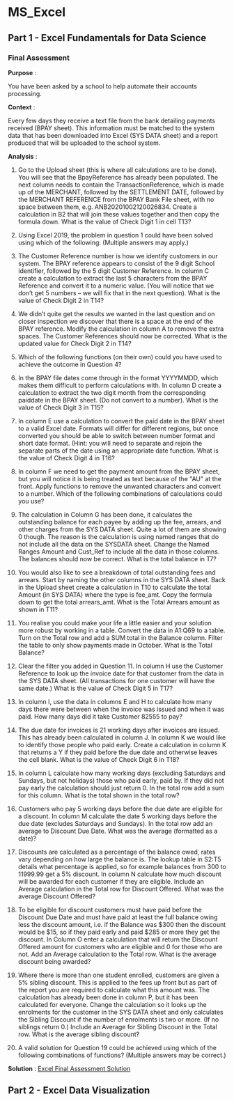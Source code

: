 # MS_Excel

## Part 1 - Excel Fundamentals for Data Science 

### Final Assessment

**Purpose** :
<p>You have been asked by a school to help automate their accounts processing.</p>

**Context** :
<p>Every few days they receive a text file from the bank detailing payments received (BPAY sheet). This information must be matched to the system data that has been downloaded into Excel (SYS DATA sheet) and a report produced that will be uploaded to the school system.</p>

**Analysis** :
1. Go to the Upload sheet (this is where all calculations are to be done). You will see that the BpayReference has already been populated. The next column needs to contain the TransactionReference, which is made up of the MERCHANT, followed by the SETTLEMENT DATE, followed by the MERCHANT REFERENCE from the BPAY Bank File sheet, with no space between them, e.g. ANB20201002120026834. Create a calculation in B2 that will join these values together and then copy the formula down. What is the value of Check Digit 1 in cell T13?

2. Using Excel 2019, the problem in question 1 could have been solved using which of the following: (Multiple answers may apply.)

3. The Customer Reference number is how we identify customers in our system. The BPAY reference appears to consist of the 9 digit School identifier, followed by the 5 digit Customer Reference. In column C create a calculation to extract the last 5 characters from the BPAY Reference and convert it to a numeric value. (You will notice that we don’t get 5 numbers – we will fix that in the next question). What is the value of Check Digit 2 in T14?

4. We didn’t quite get the results we wanted in the last question and on closer inspection we discover that there is a space at the end of the BPAY reference. Modify the calculation in column A to remove the extra spaces. The Customer References should now be corrected. What is the updated value for Check Digit 2 in T14?

5. Which of the following functions (on their own) could you have used to achieve the outcome in Question 4?

6. In the BPAY file dates come through in the format YYYYMMDD, which makes them difficult to perform calculations with. In column D create a calculation to extract the two digit month from the corresponding paiddate in the BPAY sheet. (Do not convert to a number). What is the value of Check Digit 3 in T15?

7. In column E use a calculation to convert the paid date in the BPAY sheet to a valid Excel date. Formats will differ for different regions, but once converted you should be able to switch between number format and short date format. (Hint: you will need to separate and rejoin the separate parts of the date using an appropriate date function. What is the value of Check Digit 4 in T16?

8. In column F we need to get the payment amount from the BPAY sheet, but you will notice it is being treated as text because of the "AU" at the front. Apply functions to remove the unwanted characters and convert to a number. Which of the following combinations of calculations could you use?

9. The calculation in Column G has been done, it calculates the outstanding balance for each payee by adding up the fee, arrears, and other charges from the SYS DATA sheet. Quite a lot of them are showing 0 though. The reason is the calculation is using named ranges that do not include all the data on the SYSDATA sheet. Change the Named Ranges Amount and Cust_Ref to include all the data in those columns. The balances should now be correct. What is the total balance in T7?

10. You would also like to see a breakdown of total outstanding fees and arrears. Start by naming the other columns in the SYS DATA sheet. Back in the Upload sheet create a calculation in T10 to calculate the total Amount (in SYS DATA) where the type is fee_amt. Copy the formula down to get the total arrears_amt. What is the Total Arrears amount as shown in T11?

11. You realise you could make your life a little easier and your solution more robust by working in a table. Convert the data in A1:Q69 to a table. Turn on the Total row and add a SUM total in the Balance column. Filter the table to only show payments made in October. What is the Total Balance?

12. Clear the filter you added in Question 11. In column H use the Customer Reference to look up the invoice date for that customer from the data in the SYS DATA sheet. (All transactions for one customer will have the same date.) What is the value of Check Digit 5 in T17?

13. In column I, use the data in columns E and H to calculate how many days there were between when the invoice was issued and when it was paid. How many days did it take Customer 82555 to pay?

14. The due date for invoices is 21 working days after invoices are issued. This has already been calculated in column J. In column K we would like to identify those people who paid early. Create a calculation in column K that returns a Y if they paid before the due date and otherwise leaves the cell blank. What is the value of Check Digit 6 in T18?

15. In column L calculate how many working days (excluding Saturdays and Sundays, but not holidays) those who paid early, paid by. If they did not pay early the calculation should just return 0. In the total row add a sum for this column. What is the total shown in the total row?

16. Customers who pay 5 working days before the due date are eligible for a discount. In column M calculate the date 5 working days before the due date (excludes Saturdays and Sundays). In the total row add an average to Discount Due Date. What was the average (formatted as a date)?

17. Discounts are calculated as a percentage of the balance owed, rates vary depending on how large the balance is. The lookup table in S2:T5 details what percentage is applied, so for example balances from 300 to 11999.99 get a 5% discount. In column N calculate how much discount will be awarded for each customer if they are eligible. Include an Average calculation in the Total row for Discount Offered. What was the average Discount Offered?

18. To be eligible for discount customers must have paid before the Discount Due Date and must have paid at least the full balance owing less the discount amount, i.e. if the Balance was $300 then the discount would be $15, so if they paid early and paid $285 or more they get the discount. In Column O enter a calculation that will return the Discount Offered amount for customers who are eligible and 0 for those who are not. Add an Average calculation to the Total row. What is the average discount being awarded?

19. Where there is more than one student enrolled, customers are given a 5% sibling discount. This is applied to the fees up front but as part of the report you are required to calculate what this amount was. The calculation has already been done in column P, but it has been calculated for everyone. Change the calculation so it looks up the enrolments for the customer in the SYS DATA sheet and only calculates the Sibling Discount if the number of enrolments is two or more. (If no siblings return 0.) Include an Average for Sibling Discount in the Total row. What is the average sibling discount?

20. A valid solution for Question 19 could be achieved using which of the following combinations of functions? (Multiple answers may be correct.)

**Solution** :
<a href="https://github.com/ochoa-jessica/MS_Excel/blob/main/Excel_Fundamentals_Data_Science/Final_Assessment_Excel_Fundamentals_Data_Science.xlsx">Excel Final Assessment Solution</a></li></p>


## Part 2 - Excel Data Visualization 
